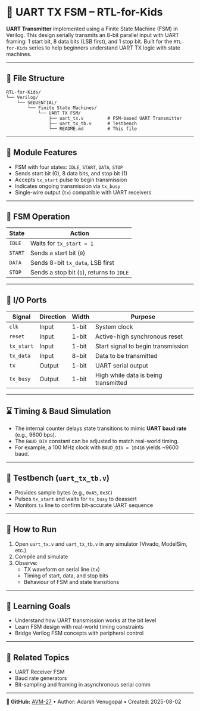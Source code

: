# 📡 UART TX FSM – RTL-for-Kids

**UART Transmitter** implemented using a Finite State Machine (FSM) in Verilog. This design serially transmits an 8-bit parallel input with UART framing: 1 start bit, 8 data bits (LSB first), and 1 stop bit. Built for the `RTL-for-Kids` series to help beginners understand UART TX logic with state machines.

---

## 📂 File Structure

```
RTL-for-Kids/
└── Verilog/
    └── SEQUENTIAL/
        └── Finite State Machines/
            └── UART TX FSM/
                ├── uart_tx.v         # FSM-based UART Transmitter
                ├── uart_tx_tb.v      # Testbench
                └── README.md         # This file
```

---

## 🔧 Module Features

- FSM with four states: `IDLE`, `START`, `DATA`, `STOP`
- Sends start bit (0), 8 data bits, and stop bit (1)
- Accepts `tx_start` pulse to begin transmission
- Indicates ongoing transmission via `tx_busy`
- Single-wire output (`tx`) compatible with UART receivers

---

## 🧠 FSM Operation

| **State** | **Action**                                 |
|-----------|---------------------------------------------|
| `IDLE`    | Waits for `tx_start = 1`                    |
| `START`   | Sends a start bit (`0`)                     |
| `DATA`    | Sends 8-bit `tx_data`, LSB first            |
| `STOP`    | Sends a stop bit (`1`), returns to `IDLE`   |

---

## 🧬 I/O Ports

| **Signal**  | **Direction** | **Width** | **Purpose**                              |
|-------------|---------------|-----------|------------------------------------------|
| `clk`       | Input         | 1-bit     | System clock                             |
| `reset`     | Input         | 1-bit     | Active-high synchronous reset            |
| `tx_start`  | Input         | 1-bit     | Start signal to begin transmission       |
| `tx_data`   | Input         | 8-bit     | Data to be transmitted                   |
| `tx`        | Output        | 1-bit     | UART serial output                       |
| `tx_busy`   | Output        | 1-bit     | High while data is being transmitted     |

---

## ⌛ Timing & Baud Simulation

- The internal counter delays state transitions to mimic **UART baud rate** (e.g., 9600 bps).
- The `BAUD_DIV` constant can be adjusted to match real-world timing.
- For example, a 100 MHz clock with `BAUD_DIV = 10416` yields ~9600 baud.

---

## 🧪 Testbench (`uart_tx_tb.v`)

- Provides sample bytes (e.g., `0xA5`, `0x3C`)
- Pulses `tx_start` and waits for `tx_busy` to deassert
- Monitors `tx` line to confirm bit-accurate UART sequence

---

## 🚀 How to Run

1. Open `uart_tx.v` and `uart_tx_tb.v` in any simulator (Vivado, ModelSim, etc.)
2. Compile and simulate
3. Observe:
   - TX waveform on serial line (`tx`)
   - Timing of start, data, and stop bits
   - Behaviour of FSM and state transitions

---

## 🧠 Learning Goals

- Understand how UART transmission works at the bit level
- Learn FSM design with real-world timing constraints
- Bridge Verilog FSM concepts with peripheral control

---

## 🧵 Related Topics

- UART Receiver FSM
- Baud rate generators
- Bit-sampling and framing in asynchronous serial comm

---

**🔗 GitHub:** [AVM-27](https://github.com/AVM-27) • Author: Adarsh Venugopal • Created: 2025-08-02
